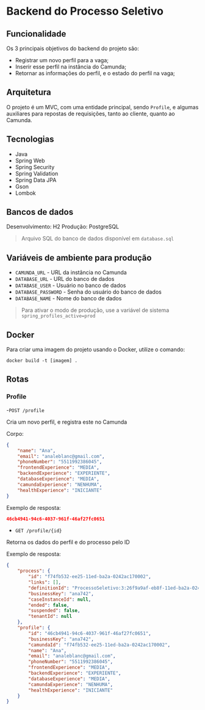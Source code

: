 # Backend do Processo Seletivo

## Funcionalidade

Os 3 principais objetivos do backend do projeto são:

- Registrar um novo perfil para a vaga;
- Inserir esse perfil na instância do Camunda;
- Retornar as informações do perfil, e o estado do perfil na vaga;

## Arquitetura

O projeto é um MVC, com uma entidade principal, sendo `Profile`, e algumas auxiliares para repostas de requisições, tanto ao cliente, quanto ao Camunda.

## Tecnologias

- Java
- Spring Web
- Spring Security
- Spring Validation
- Spring Data JPA
- Gson
- Lombok

## Bancos de dados

Desenvolvimento: H2
Produção: PostgreSQL

> Arquivo SQL do banco de dados disponível em `database.sql`

## Variáveis de ambiente para produção

- `CAMUNDA_URL` - URL da instância no Camunda
- `DATABASE_URL` - URL do banco de dados
- `DATABASE_USER` - Usuário no banco de dados
- `DATABASE_PASSWORD` - Senha do usuário do banco de dados
- `DATABASE_NAME` - Nome do banco de dados

> Para ativar o modo de produção, use a variável de sistema `spring_profiles_active=prod`

## Docker

Para criar uma imagem do projeto usando o Docker, utilize o comando:

```
docker build -t [imagem] .
```

## Rotas

### Profile

-`POST /profile`

Cria um novo perfil, e registra este no Camunda

Corpo:

```json
{
	"name": "Ana",
	"email": "analeblanc@gmail.com",
	"phoneNumber": "5511992386045",
	"frontendExperience": "MEDIA",
	"backendExperience": "EXPERIENTE",
	"databaseExperience": "MEDIA",
	"camundaExperience": "NENHUMA",
	"healthExperience": "INICIANTE"
}
```

Exemplo de resposta:

```json
46cb4941-94c6-4037-961f-46af27fc0651
```

- `GET /profile/{id}`

Retorna os dados do perfil e do processo pelo ID

Exemplo de resposta:

```json
{
	"process": {
		"id": "f74fb532-ee25-11ed-ba2a-0242ac170002",
		"links": [],
		"definitionId": "ProcessoSeletivo:3:26f9a9af-eb8f-11ed-ba2a-0242ac170002",
		"businessKey": "ana742",
		"caseInstanceId": null,
		"ended": false,
		"suspended": false,
		"tenantId": null
	},
	"profile": {
		"id": "46cb4941-94c6-4037-961f-46af27fc0651",
		"businessKey": "ana742",
		"camundaId": "f74fb532-ee25-11ed-ba2a-0242ac170002",
		"name": "Ana",
		"email": "analeblanc@gmail.com",
		"phoneNumber": "5511992386045",
		"frontendExperience": "MEDIA",
		"backendExperience": "EXPERIENTE",
		"databaseExperience": "MEDIA",
		"camundaExperience": "NENHUMA",
		"healthExperience": "INICIANTE"
	}
}
```
